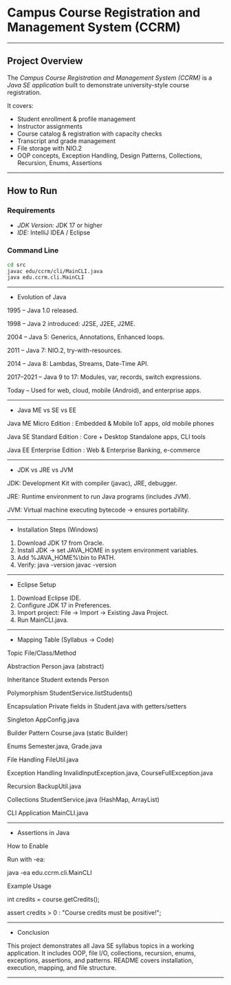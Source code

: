 
#  Campus Course Registration and Management System (CCRM)

---

## Project Overview
The *Campus Course Registration and Management System (CCRM)* is a *Java SE application* built to demonstrate university-style course registration.

It covers:
- Student enrollment & profile management  
- Instructor assignments  
- Course catalog & registration with capacity checks  
- Transcript and grade management  
- File storage with NIO.2  
- OOP concepts, Exception Handling, Design Patterns, Collections, Recursion, Enums, Assertions  

---

##  How to Run

### Requirements
- *JDK Version:* JDK 17 or higher  
- *IDE:* IntelliJ IDEA / Eclipse    

### Command Line
```bash
cd src
javac edu/ccrm/cli/MainCLI.java
java edu.ccrm.cli.MainCLI
```

---

* Evolution of Java

1995 – Java 1.0 released.

1998 – Java 2 introduced: J2SE, J2EE, J2ME.

2004 – Java 5: Generics, Annotations, Enhanced loops.

2011 – Java 7: NIO.2, try-with-resources.

2014 – Java 8: Lambdas, Streams, Date-Time API.

2017–2021 – Java 9 to 17: Modules, var, records, switch expressions.

Today – Used for web, cloud, mobile (Android), and enterprise apps.

---

* Java ME vs SE vs EE

Java ME	Micro Edition	: Embedded & Mobile	IoT apps, old mobile phones

Java SE	Standard Edition	: Core + Desktop	Standalone apps, CLI tools

Java EE	Enterprise Edition	: Web & Enterprise	Banking, e-commerce

---

* JDK vs JRE vs JVM

JDK: Development Kit with compiler (javac), JRE, debugger.

JRE: Runtime environment to run Java programs (includes JVM).

JVM: Virtual machine executing bytecode → ensures portability.

---

* Installation Steps (Windows)

1. Download JDK 17 from Oracle.
2. Install JDK → set JAVA_HOME in system environment variables.
3. Add %JAVA_HOME%\bin to PATH.
4. Verify:
  java -version
  javac -version

---

* Eclipse Setup

1. Download Eclipse IDE.
2. Configure JDK 17 in Preferences.
3. Import project: File → Import → Existing Java Project.
4. Run MainCLI.java.

---

* Mapping Table (Syllabus → Code)

Topic	File/Class/Method

Abstraction	Person.java (abstract)

Inheritance	Student extends Person

Polymorphism	StudentService.listStudents()

Encapsulation	Private fields in Student.java with getters/setters

Singleton	AppConfig.java

Builder Pattern	Course.java (static Builder)

Enums	Semester.java, Grade.java

File Handling	FileUtil.java

Exception Handling	InvalidInputException.java, CourseFullException.java

Recursion	BackupUtil.java

Collections	StudentService.java (HashMap, ArrayList)

CLI Application	MainCLI.java

---

* Assertions in Java

How to Enable

Run with -ea:

java -ea edu.ccrm.cli.MainCLI

Example Usage

int credits = course.getCredits();

assert credits > 0 : "Course credits must be positive!";

---

* Conclusion

This project demonstrates all Java SE syllabus topics in a working application.
It includes OOP, file I/O, collections, recursion, enums, exceptions, assertions, and patterns.
README covers installation, execution, mapping, and file structure.

---



